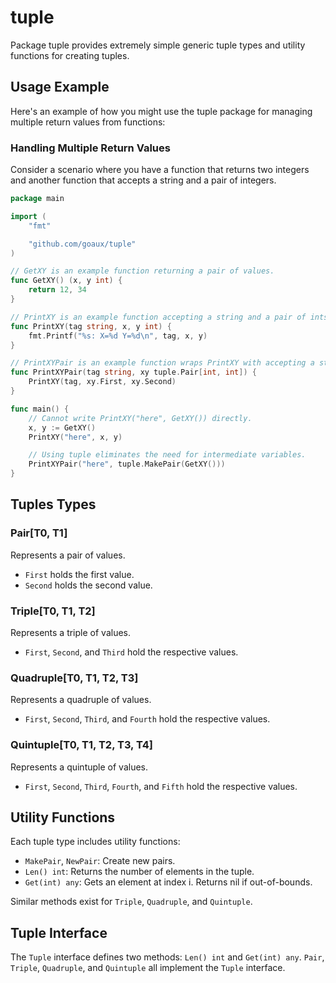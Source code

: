 # tuple
Package tuple provides extremely simple generic tuple types and utility functions for creating tuples.

## Usage Example

Here's an example of how you might use the tuple package for managing multiple
return values from functions:

### Handling Multiple Return Values

Consider a scenario where you have a function that returns two integers and
another function that accepts a string and a pair of integers.

```go
package main

import (
	"fmt"

	"github.com/goaux/tuple"
)

// GetXY is an example function returning a pair of values.
func GetXY() (x, y int) {
	return 12, 34
}

// PrintXY is an example function accepting a string and a pair of ints.
func PrintXY(tag string, x, y int) {
	fmt.Printf("%s: X=%d Y=%d\n", tag, x, y)
}

// PrintXYPair is an example function wraps PrintXY with accepting a string and a Pair[int, int].
func PrintXYPair(tag string, xy tuple.Pair[int, int]) {
	PrintXY(tag, xy.First, xy.Second)
}

func main() {
	// Cannot write PrintXY("here", GetXY()) directly.
	x, y := GetXY()
	PrintXY("here", x, y)

	// Using tuple eliminates the need for intermediate variables.
	PrintXYPair("here", tuple.MakePair(GetXY()))
}
```

## Tuples Types

### Pair[T0, T1]

Represents a pair of values.

- `First` holds the first value.
- `Second` holds the second value.

### Triple[T0, T1, T2]

Represents a triple of values.

- `First`, `Second`, and `Third` hold the respective values.

### Quadruple[T0, T1, T2, T3]

Represents a quadruple of values.

- `First`, `Second`, `Third`, and `Fourth` hold the respective values.

### Quintuple[T0, T1, T2, T3, T4]

Represents a quintuple of values.

- `First`, `Second`, `Third`, `Fourth`, and `Fifth` hold the respective values.

## Utility Functions

Each tuple type includes utility functions:

- `MakePair`, `NewPair`: Create new pairs.
- `Len() int`: Returns the number of elements in the tuple.
- `Get(int) any`: Gets an element at index i. Returns nil if out-of-bounds.

Similar methods exist for `Triple`, `Quadruple`, and `Quintuple`.

## Tuple Interface

The `Tuple` interface defines two methods: `Len() int` and `Get(int) any`.
`Pair`, `Triple`, `Quadruple`, and `Quintuple` all implement the `Tuple` interface.

